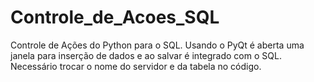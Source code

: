 # Controle_de_Acoes_SQL
Controle de Ações do Python para o SQL.
Usando o PyQt é aberta uma janela para inserção de dados e ao salvar é integrado com o SQL.
Necessário trocar o nome do servidor e da tabela no código.
